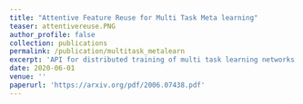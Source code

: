 ```yaml
---
title: "Attentive Feature Reuse for Multi Task Meta learning"
teaser: attentivereuse.PNG
author_profile: false
collection: publications
permalink: /publication/multitask_metalearn
excerpt: 'API for distributed training of multi task learning networks'
date: 2020-06-01
venue: ''
paperurl: 'https://arxiv.org/pdf/2006.07438.pdf'
---
```


